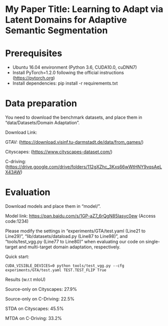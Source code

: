 # My Paper Title: Learning to Adapt via Latent Domains for Adaptive Semantic Segmentation

# Prerequisites
- Ubuntu 16.04 environment (Python 3.6, CUDA10.0, cuDNN7)
- Install PyTorch=1.2.0 following the official instructions (https://pytorch.org)
- Install dependencies: pip install -r requirements.txt
# Data preparation
You need to download the benchmark datasets, and place them in “data/Datasets/Domain Adaptation”.

Download Link: 

GTAV: (https://download.visinf.tu-darmstadt.de/data/from_games/) 

Cityscapes: (https://www.cityscapes-dataset.com/) 

C-driving: (https://drive.google.com/drive/folders/112gXZhc_3Kxs66wWtHNY9vqsAeLX43AW)
# Evaluation

Download models and place them in “model/”.

Model link: https://pan.baidu.com/s/1GP-aZ7_6rQgN85Iasyc0ew  (Access code:1234)

Please modify the settings in “experiments/GTA/test.yaml (Line21 to Line29)”, “lib/datasets/dataload.py (Line87 to Line98)”, and “tools/test_vgg.py (Line77 to Line80)” when evaluating our code on single-target and multi-target domain adaptation, respectively.

Quick start:
```
CUDA_VISIBLE_DEVICES=0 python tools/test_vgg.py --cfg experiments/GTA/test.yaml TEST.TEST_FLIP True
```
Results (w.r.t mIoU)

Source-only on Cityscapes: 27.9%

Source-only on C-Driving: 22.5%

STDA on Cityscapes: 45.5%

MTDA on C-Driving: 33.2%
